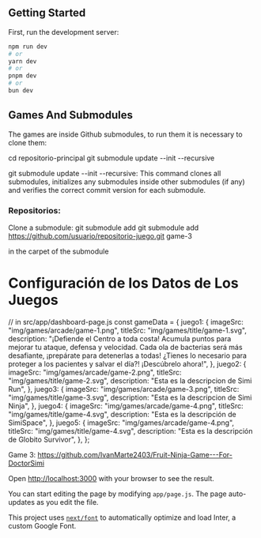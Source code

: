 
## Getting Started

First, run the development server:

```bash
npm run dev
# or
yarn dev
# or
pnpm dev
# or
bun dev
```

## Games And Submodules
The games are inside Github submodules, to run them it is necessary to clone them:

cd repositorio-principal
git submodule update --init --recursive

git submodule update --init --recursive: This command clones all submodules, initializes any submodules inside other submodules (if any) and verifies the correct commit version for each submodule.

### Repositorios:
Clone a submodule: 
git submodule add git submodule add https://github.com/usuario/repositorio-juego.git game-3 

in the carpet of the submodule

# Configuración de los Datos de Los Juegos 
  // in src/app/dashboard-page.js
  const gameData = {
    juego1: {
      imageSrc: "img/games/arcade/game-1.png",
      titleSrc: "img/games/title/game-1.svg",
      description: "¡Defiende el Centro a toda costa! Acumula puntos para mejorar tu ataque, defensa y velocidad. Cada ola de bacterias será más desafiante, ¡prepárate para detenerlas a todas! ¿Tienes lo necesario para proteger a los pacientes y salvar el día?! ¡Descúbrelo ahora!",
    },
    juego2: {
      imageSrc: "img/games/arcade/game-2.png",
      titleSrc: "img/games/title/game-2.svg",
      description: "Esta es la descripcion de Simi Run",
    },
    juego3: {
      imageSrc: "img/games/arcade/game-3.png",
      titleSrc: "img/games/title/game-3.svg",
      description: "Esta es la descripcion de Simi Ninja",
    },
    juego4: {
      imageSrc: "img/games/arcade/game-4.png",
      titleSrc: "img/games/title/game-4.svg",
      description: "Esta es la descripción de SimiSpace",
    },
    juego5: {
      imageSrc: "img/games/arcade/game-4.png",
      titleSrc: "img/games/title/game-4.svg",
      description: "Esta es la descripción de Globito Survivor",
    },
  };


Game 3: https://github.com/IvanMarte2403/Fruit-Ninja-Game---For-DoctorSimi


Open [http://localhost:3000](http://localhost:3000) with your browser to see the result.

You can start editing the page by modifying `app/page.js`. The page auto-updates as you edit the file.

This project uses [`next/font`](https://nextjs.org/docs/basic-features/font-optimization) to automatically optimize and load Inter, a custom Google Font.

